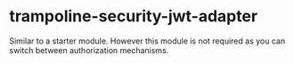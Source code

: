 # trampoline-security-jwt-adapter

Similar to a starter module. However this module is not required as you can switch between authorization mechanisms.